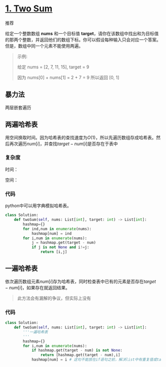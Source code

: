 # [1. Two Sum](https://leetcode.com/problems/two-sum/)

推荐

给定一个整数数组 **nums** 和一个目标值 **target**，请你在该数组中找出和为目标值的那两个整数，并返回他们的数组下标。你可以假设每种输入只会对应一个答案。但是，数组中同一个元素不能使用两遍。

> 示例:
>
> 给定 nums = [2, 7, 11, 15], target = 9
>
> 因为 nums[0] + nums[1] = 2 + 7 = 9
> 所以返回 [0, 1]

## 暴力法

两层嵌套遍历





## 两遍哈希表

用空间换取时间。因为哈希表的查找速度为$O(1)$，所以先遍历数组存成哈希表。然后再次遍历$num[i]$，并查找$target-num[i]$是否存在于表中

### 复杂度

时间：

空间：

### 代码

python中可以用字典模拟哈希表。

```python
class Solution:
    def twoSum(self, nums: List[int], target: int) -> List[int]:
        hashmap={}
        for ind,num in enumerate(nums):
            hashmap[num] = ind
        for i,num in enumerate(nums):
            j = hashmap.get(target - num)
            if j is not None and i!=j:
                return [i,j]
```

## 一遍哈希表

依次遍历数组元素$num[i]$存为哈希表，同时检查表中已有的元素是否存在$target-num[i]$，如果存在就返回结果。

> 此方法会有漏解的争议，但实际上没有

### 代码

```python
class Solution:
    def twoSum(self, nums: List[int], target: int) -> List[int]:
        '''一遍哈希表
        '''
        hashmap={}
        for i,num in enumerate(nums):
            if hashmap.get(target - num) is not None:
                return [hashmap.get(target - num),i]
            hashmap[num] = i # 这句不能放在if语句之前，解决list中有重复值或target-num=num的情况
```


